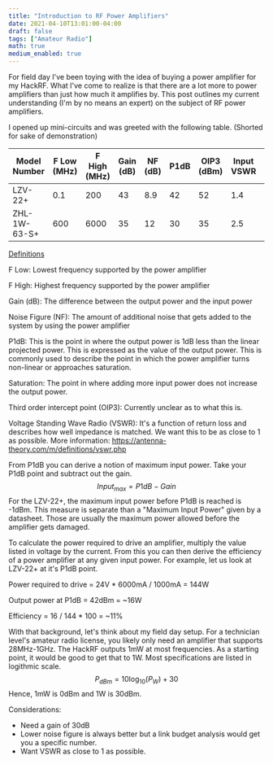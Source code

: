 ```yaml
---
title: "Introduction to RF Power Amplifiers"
date: 2021-04-10T13:01:00-04:00
draft: false
tags: ["Amateur Radio"]
math: true
medium_enabled: true
---
```


For field day I've been toying with the idea of buying a power amplifier for my HackRF. What I've come to realize is that there are a lot more to power amplifiers than just how much it amplifies by. This post outlines my current understanding (I'm by no means an expert) on the subject of RF power amplifiers.

I opened up mini-circuits and was greeted with the following table. (Shorted for sake of demonstration)

| Model Number | F Low (MHz) | F High (MHz) | Gain (dB) | NF (dB) | P1dB | OIP3 (dBm) | Input VSWR | Output VSWR | Voltage (V) | Current (mA) |
| ------------ | ----------- | ------------ | --------- | ------- | ---- | ---------- | ---------- | ----------- | ----------- | ------------ |
| LZV-22+      | 0.1         | 200          | 43        | 8.9     | 42   | 52         | 1.4        | 4           | 24          | 6000         |
| ZHL-1W-63-S+ | 600         | 6000         | 35        | 12      | 30   | 35         | 2.5        | 3.5         | 15          | 1000         |

<u>Definitions</u>

F Low: Lowest frequency supported by the power amplifier

F High: Highest frequency supported by the power amplifier

Gain (dB): The difference between the output power and  the input power

Noise Figure (NF): The amount of additional noise that gets added to the system by using the power amplifier

P1dB:  This is the point in where the output power is 1dB less than the linear projected power. This is expressed as the value of the output power. This is commonly used to describe the point in which the power amplifier turns non-linear or approaches saturation.

Saturation: The point in where adding more input power does not increase the output power.  

Third order intercept point (OIP3): Currently unclear as to what this is.

Voltage Standing Wave Radio (VSWR): It's a function of return loss and describes how well impedance is matched. We want this to be as close to 1 as possible. More information: https://antenna-theory.com/m/definitions/vswr.php



From P1dB you can derive a notion of maximum input power. Take your P1dB point and subtract out the gain.
$$
Input_{max} = P1dB - Gain
$$
For the LZV-22+, the maximum input power before P1dB is reached is -1dBm. This measure is separate than a "Maximum Input Power" given by a datasheet. Those are usually the maximum power allowed before the amplifier gets damaged.

To calculate the power required to drive an amplifier, multiply the value listed in voltage by the current. From this you can then derive the efficiency of a power amplifier at any given input power. For example, let us look at LZV-22+ at it's P1dB point.

Power required to drive = 24V * 6000mA / 1000mA = 144W

Output power at P1dB = 42dBm = ~16W

Efficiency = 16 / 144 * 100 = ~11%  

With that background, let's think about my field day setup. For a technician level's amateur radio license, you likely only need an amplifier that supports 28MHz-1GHz. The HackRF outputs 1mW at most frequencies. As a starting point, it would be good to get that to 1W. Most specifications are listed in logithmic scale. 
$$
P_{dBm} = 10\log_{10}{(P_W)} + 30
$$
Hence, 1mW is 0dBm and 1W is 30dBm.

Considerations:

- Need a gain of 30dB
- Lower noise figure is always better but a link budget analysis would get you a specific number.
- Want VSWR as close to 1 as possible. 


